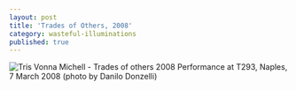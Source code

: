 ```yaml
---
layout: post
title: 'Trades of Others, 2008'
category: wasteful-illuminations
published: true
---
```


![Tris Vonna Michell - Trades of others 2008]({{site.baseurl}}/assets/img/0215-trades-of-others-2008.jpg)
Performance at T293, Naples, 7 March 2008 (photo by Danilo Donzelli)
